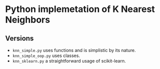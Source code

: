 # Python implemetation of K Nearest Neighbors

## Versions
- `knn_simple.py` uses functions and is simplistic by its nature.
- `knn_simple_oop.py` uses classes.
- `knn_sklearn.py` a straightforward usage of scikit-learn.
